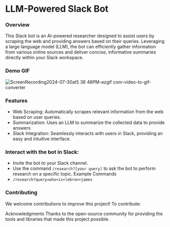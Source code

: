 # LLM-Powered Slack Bot
### Overview
This Slack bot is an AI-powered researcher designed to assist users by scraping the web and providing answers based on their queries. Leveraging a large language model (LLM), the bot can efficiently gather information from various online sources and deliver concise, informative summaries directly within your Slack workspace.

### Demo GIF
![ScreenRecording2024-07-30at5 38 48PM-ezgif com-video-to-gif-converter](https://github.com/user-attachments/assets/766c518d-60dd-4cde-aa1f-548349133bbe)


### Features
- Web Scraping: Automatically scrapes relevant information from the web based on user queries.
- Summarization: Uses an LLM to summarize the collected data to provide answers
- Slack Integration: Seamlessly interacts with users in Slack, providing an easy and intuitive interface.

### Interact with the bot in Slack:

- Invite the bot to your Slack channel.
- Use the command `/research?[your query]` to ask the bot to perform research on a specific topic.
Example Commands
- `/research?query=who+is+lebron+james`

### Contributing
We welcome contributions to improve this project! To contribute:

Acknowledgments
Thanks to the open-source community for providing the tools and libraries that made this project possible.
